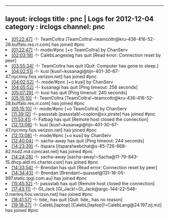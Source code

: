 
---
layout: irclogs
title : pnc | Logs for 2012-12-04
category : irclogs
channel: pnc
---
<li class="logitem"><a href="#01:22:47" name="01:22:47" class="time">[01:22:47]</a> -!- <span class="join">TeamColtra</span> [TeamColtra!~teamcoltr@kru-436-416-52-28.buffalo.res.rr.com] has joined #pnc </li>
<li class="logitem"><a href="#01:22:47" name="01:22:47" class="time">[01:22:47]</a> -!- mode/<span class="mode">#pnc</span> [+o TeamColtra] by ChanServ </li>
<li class="logitem"><a href="#02:03:19" name="02:03:19" class="time">[02:03:19]</a> -!- <span class="quit">CalebLangeslag</span> has quit [Read error: Connection reset by peer] </li>
<li class="logitem"><a href="#03:55:34" name="03:55:34" class="time">[03:55:34]</a> -!- <span class="quit">TeamColtra</span> has quit [Quit: Computer has gone to sleep.] </li>
<li class="logitem"><a href="#04:02:51" name="04:02:51" class="time">[04:02:51]</a> -!- <span class="join">kusi</span> [kusi!~kusanagi@tijn-401-30-67-47.nycmny.fios.verizon.net] has joined #pnc </li>
<li class="logitem"><a href="#04:02:52" name="04:02:52" class="time">[04:02:52]</a> -!- mode/<span class="mode">#pnc</span> [+o kusi] by ChanServ </li>
<li class="logitem"><a href="#04:05:52" name="04:05:52" class="time">[04:05:52]</a> -!- <span class="quit">kusanagi</span> has quit [Ping timeout: 256 seconds] </li>
<li class="logitem"><a href="#05:07:29" name="05:07:29" class="time">[05:07:29]</a> -!- <span class="quit">kusi</span> has quit [Ping timeout: 240 seconds] </li>
<li class="logitem"><a href="#05:15:10" name="05:15:10" class="time">[05:15:10]</a> -!- <span class="join">TeamColtra</span> [TeamColtra!~teamcoltr@kru-436-416-52-28.buffalo.res.rr.com] has joined #pnc </li>
<li class="logitem"><a href="#05:15:10" name="05:15:10" class="time">[05:15:10]</a> -!- mode/<span class="mode">#pnc</span> [+o TeamColtra] by ChanServ </li>
<li class="logitem"><a href="#11:39:12" name="11:39:12" class="time">[11:39:12]</a> -!- <span class="join">passstab</span> [passstab!~coplon@xx.pirate] has joined #pnc </li>
<li class="logitem"><a href="#11:53:41" name="11:53:41" class="time">[11:53:41]</a> -!- <span class="quit">Fatbag</span> has quit [Remote host closed the connection] </li>
<li class="logitem"><a href="#12:13:08" name="12:13:08" class="time">[12:13:08]</a> -!- <span class="join">kusi</span> [kusi!~kusanagi@tijn-401-30-67-47.nycmny.fios.verizon.net] has joined #pnc </li>
<li class="logitem"><a href="#12:13:08" name="12:13:08" class="time">[12:13:08]</a> -!- mode/<span class="mode">#pnc</span> [+o kusi] by ChanServ </li>
<li class="logitem"><a href="#12:40:04" name="12:40:04" class="time">[12:40:04]</a> -!- <span class="quit">sacha-away</span> has quit [Ping timeout: 244 seconds] </li>
<li class="logitem"><a href="#14:23:39" name="14:23:39" class="time">[14:23:39]</a> -!- <span class="join">itspara</span> [itspara!webchat@s-85-726-668-82.hsd2.md.comcast.net] has joined #pnc </li>
<li class="logitem"><a href="#14:24:28" name="14:24:28" class="time">[14:24:28]</a> -!- <span class="join">sacha-away</span> [sacha-away!~Sacha@11-79-843-15.dhcp.aldl.mi.charter.com] has joined #pnc </li>
<li class="logitem"><a href="#14:33:54" name="14:33:54" class="time">[14:33:54]</a> -!- <span class="quit">Brendan</span> has quit [Read error: Connection reset by peer] </li>
<li class="logitem"><a href="#14:34:43" name="14:34:43" class="time">[14:34:43]</a> -!- <span class="join">Brendan</span> [Brendan!~quassel@131-16-05-897.static.tpgi.com.au] has joined #pnc </li>
<li class="logitem"><a href="#15:45:52" name="15:45:52" class="time">[15:45:52]</a> -!- <span class="quit">passstab</span> has quit [Remote host closed the connection] </li>
<li class="logitem"><a href="#17:43:11" name="17:43:11" class="time">[17:43:11]</a> -!- <span class="join">GI_Jack</span> [GI_Jack!~GI_Jack@argc-144-22-548-0.nwrknj.fios.verizon.net] has joined #pnc </li>
<li class="logitem"><a href="#18:41:57" name="18:41:57" class="time">[18:41:57]</a> -!- <span class="quit">tide_</span> has quit [Quit: tide_ has no reason] </li>
<li class="logitem"><a href="#19:18:27" name="19:18:27" class="time">[19:18:27]</a> -!- <span class="join">CalebL[laptop]</span> [CalebL[laptop]!~CalebLang@24.197.zij.mz] has joined #pnc </li>


